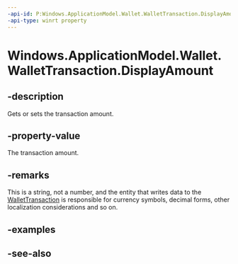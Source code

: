 ----api-id: P:Windows.ApplicationModel.Wallet.WalletTransaction.DisplayAmount
-api-type: winrt property
---<!-- Property syntaxpublic string DisplayAmount { get;  set; }--># Windows.ApplicationModel.Wallet.WalletTransaction.DisplayAmount## -descriptionGets or sets the transaction amount.## -property-valueThe transaction amount.## -remarksThis is a string, not a number, and the entity that writes data to the [WalletTransaction](wallettransaction.md) is responsible for currency symbols, decimal forms, other localization considerations and so on.## -examples## -see-also
